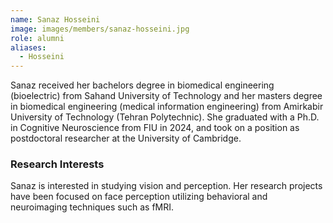 ```yaml
---
name: Sanaz Hosseini
image: images/members/sanaz-hosseini.jpg
role: alumni
aliases:
  - Hosseini
---
```


Sanaz received her bachelors degree in biomedical engineering (bioelectric) from Sahand University of Technology and her masters degree in biomedical engineering (medical information engineering) from Amirkabir University of Technology (Tehran Polytechnic). She graduated with a Ph.D. in Cognitive Neuroscience from FIU in 2024, and took on a position as postdoctoral researcher at the University of Cambridge.


### Research Interests
Sanaz is interested in studying vision and perception. Her research projects have been focused on face perception utilizing behavioral and neuroimaging techniques such as fMRI.